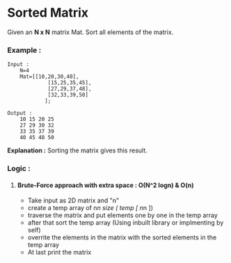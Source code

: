 # Sorted Matrix

Given an **N x N** matrix Mat. Sort all elements of the matrix.

### Example :

```
Input :
	N=4
	Mat=[[10,20,30,40],
             [15,25,35,45],
             [27,29,37,48],
             [32,33,39,50]
            ];

Output :
	10 15 20 25 
	27 29 30 32
	33 35 37 39
	40 45 48 50
```
**Explanation :** Sorting the matrix gives this result.

### Logic :

1. #### Brute-Force approach with extra space : O(N^2 logn) & O(n)
    - Take input as 2D matrix and "n"
    - create a temp array of n*n size ( temp [ n*n ])
    - traverse the matrix and put elements one by one in the temp array
    - after that sort the temp array (Using inbuilt library or implmenting by self)
    - overrite the elements in the matrix with the sorted elements in the temp array
    - At last print the matrix
